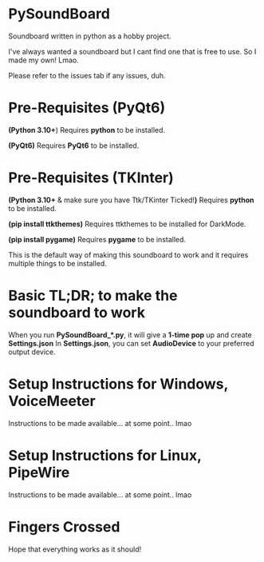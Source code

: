 # PySoundBoard
Soundboard written in python as a hobby project.

I've always wanted a soundboard but I cant find one that is free to use.
So I made my own! Lmao.

Please refer to the issues tab if any issues, duh.

# Pre-Requisites (PyQt6)
**(Python 3.10+**)
Requires **python** to be installed.

**(PyQt6)**
Requires **PyQt6** to be installed.

# Pre-Requisites (TKInter)
**(Python 3.10+** & make sure you have Ttk/TKinter Ticked!**)**
Requires **python** to be installed.

**(pip install ttkthemes)**
Requires ttkthemes to be installed for DarkMode.

**(pip install pygame)**
Requires **pygame** to be installed.

This is the default way of making this soundboard to work and it requires multiple things to be installed.

# Basic TL;DR; to make the soundboard to work
When you run **PySoundBoard_\*.py**, it will give a **1-time pop** up and create **Settings.json**
In **Settings.json**, you can set **AudioDevice** to your preferred output device.

# Setup Instructions for Windows, VoiceMeeter
Instructions to be made available... at some point.. lmao

# Setup Instructions for Linux, PipeWire
Instructions to be made available... at some point.. lmao

# Fingers Crossed
Hope that everything works as it should!

